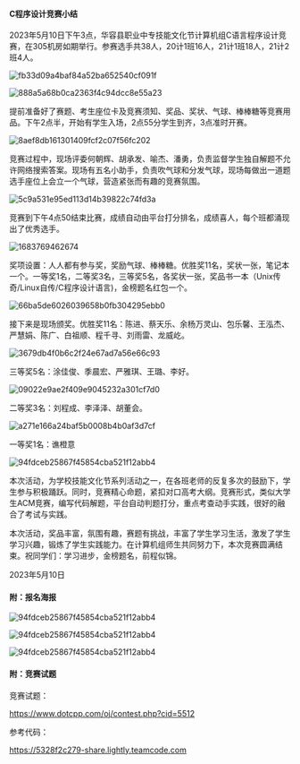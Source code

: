 #### C程序设计竞赛小结

2023年5月10日下午3点，华容县职业中专技能文化节计算机组C语言程序设计竞赛，在305机房如期举行。参赛选手共38人，20计1班16人，21计1班18人，21计2班4人。

![fb33d09a4baf84a52ba652540cf091f](.\images\fb33d09a4baf84a52ba652540cf091f.jpg)

![888a5a68b0ca2363f4c94dcc8e55a23](.\images\888a5a68b0ca2363f4c94dcc8e55a23.jpg)

提前准备好了赛题、考生座位卡及竞赛须知、奖品、奖状、气球、棒棒糖等竞赛用品。下午2点半，开始有学生入场，2点55分学生到齐，3点准时开赛。

<img src=".\images\8aef8db161301409fcf2c07f56fc202.jpg" alt="8aef8db161301409fcf2c07f56fc202" style="zoom:100%;" />

竞赛过程中，现场评委何朝辉、胡承发、喻杰、潘勇，负责监督学生独自解题不允许网络搜索答案。现场有五名小助手，负责吹气球和分发气球，现场每做出一道题选手座位上会立一个气球，营造紧张而有趣的竞赛氛围。

![5c9a531e95ed113d14b39822c74fd3a](.\images\5c9a531e95ed113d14b39822c74fd3a.jpg)

竞赛到下午4点50结束比赛，成绩自动由平台打分排名，成绩喜人，每个班都涌现出了优秀选手。

![1683769462674](.\images\1683769462674.jpg)

奖项设置：人人都有参与奖，奖励气球、棒棒糖。优胜奖11名，奖状一张，笔记本一个。一等奖1名，二等奖3名，三等奖5名，各奖状一张，奖品书一本（Unix传奇/Linux自传/C程序设计语言)，金榜题名红包一个。

![66ba5de6026039658b0fb304295ebb0](.\images\66ba5de6026039658b0fb304295ebb0.jpg)

接下来是现场颁奖。优胜奖11名：陈进、蔡天乐、余杨万灵山、包乐馨、王泓杰、严慧娟、陈广、白祖顺、程千寻、刘雨雷、龙威屹。

![3679db4f0b6c2f24e67ad7a56e66c93](.\images\3679db4f0b6c2f24e67ad7a56e66c93.jpg)

三等奖5名：涂佳俊、季晨宏、严雅琪、王璐、李好。

<img src=".\images\09022e9ae2f409e9045232a301cf7d0.jpg" alt="09022e9ae2f409e9045232a301cf7d0" style="zoom:100%;" />

二等奖3名：刘程成、李泽泽、胡董会。

<img src=".\images\a271e166a24baf5b0008b4b0af3d7cf.jpg" alt="a271e166a24baf5b0008b4b0af3d7cf" style="zoom:100%;" />

一等奖1名：谯橙意

![94fdceb25867f45854cba521f12abb4](.\images\94fdceb25867f45854cba521f12abb4.jpg)

本次活动，为学校技能文化节系列活动之一，在各班老师的反复多次的鼓励下，学生参与积极踊跃。同时，竞赛精心命题，紧扣对口高考大纲。竞赛形式，类似大学生ACM竞赛，编写代码解题，平台自动判题打分，重点考查动手实践，很好的融合了考试与实践。

本次活动，奖品丰富，氛围有趣，赛题有挑战，丰富了学生学习生活，激发了学生学习兴趣，锻炼了学生实践能力。在计算机组师生共同努力下，本次竞赛圆满结束。祝同学们：学习进步，金榜题名，前程似锦。

2023年5月10日



#### 附：报名海报

![94fdceb25867f45854cba521f12abb4](.\images\hello.png)

![94fdceb25867f45854cba521f12abb4](.\images\student.png)

![94fdceb25867f45854cba521f12abb4](.\images\teacher.png)



#### 附：竞赛试题

竞赛试题：

https://www.dotcpp.com/oj/contest.php?cid=5512

参考代码：

https://5328f2c279-share.lightly.teamcode.com